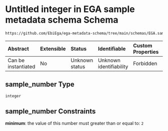 # Untitled integer in EGA sample metadata schema Schema

```txt
https://github.com/EbiEga/ega-metadata-schema/tree/main/schemas/EGA.sample.json#/properties/sample_grouping/oneOf/0/properties/sample_number
```



| Abstract            | Extensible | Status         | Identifiable            | Custom Properties | Additional Properties | Access Restrictions | Defined In                                                        |
| :------------------ | :--------- | :------------- | :---------------------- | :---------------- | :-------------------- | :------------------ | :---------------------------------------------------------------- |
| Can be instantiated | No         | Unknown status | Unknown identifiability | Forbidden         | Allowed               | none                | [EGA.sample.json*](../out/EGA.sample.json "open original schema") |

## sample_number Type

`integer`

## sample_number Constraints

**minimum**: the value of this number must greater than or equal to: `2`
